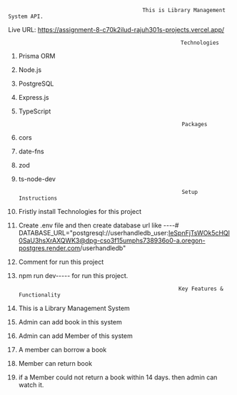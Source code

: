                                               This is Library Management System API.


Live URL: https://assignment-8-c70k2ilud-rajuh301s-projects.vercel.app/

                                                          Technologies
1. Prisma ORM
2. Node.js
3. PostgreSQL
4. Express.js
5. TypeScript

                                                          Packages

1. cors
2. date-fns
3. zod
4. ts-node-dev

                                                          Setup Instructions

1. Fristly install Technologies for this project
2. Create .env file and then create database url like ----# DATABASE_URL="postgresql://userhandledb_user:IeSpnFjTsWOk5cHQl0SaU3hsXrAXQWK3@dpg-cso3f15umphs738936o0-a.oregon-postgres.render.com/userhandledb"
3. Comment for run this project
4. npm run dev----- for run this project. 

                                                         Key Features & Functionality

1. This is a Library Management System
2. Admin can add book in this system
3. Admin can add Member of this system
4. A member can borrow a book
5. Member can return book
6. if a Member could not return a book within 14 days. then admin can watch it.  

   




   
